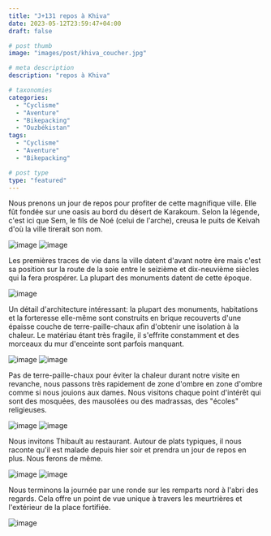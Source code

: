 ```yaml
---
title: "J+131 repos à Khiva"
date: 2023-05-12T23:59:47+04:00
draft: false

# post thumb
image: "images/post/khiva_coucher.jpg"

# meta description
description: "repos à Khiva"

# taxonomies
categories:
  - "Cyclisme" 
  - "Aventure" 
  - "Bikepacking"
  - "Ouzbékistan" 
tags:
  - "Cyclisme" 
  - "Aventure" 
  - "Bikepacking" 

# post type
type: "featured"
---
```


Nous prenons un jour de repos pour profiter de cette magnifique ville. Elle fût fondée sur une oasis au bord du désert de Karakoum. Selon la légende, c'est ici que Sem, le fils de Noé (celui de l'arche), creusa le puits de Keivah d'où la ville tirerait son nom. 

![image](../../images/post/khiva_bazar.jpg)
![image](../../images/post/khiva_caravane.jpg)

Les premières traces de vie dans la ville datent d'avant notre ère mais c'est sa position sur la route de la soie entre le seizième et dix-neuvième siècles qui la fera prospérer. La plupart des monuments datent de cette époque. 

![image](../../images/post/khiva_ruelle.jpg)

Un détail d'architecture intéressant: la plupart des monuments, habitations et la forteresse elle-même sont construits en brique recouverts d'une épaisse couche de terre-paille-chaux afin d'obtenir une isolation à la chaleur. Le matériau étant très fragile, il s'effrite constamment et des morceaux du mur d'enceinte sont parfois manquant. 

![image](../../images/post/khiva_ruelletour.jpg)
![image](../../images/post/khiva_tourfine.jpg)

Pas de terre-paille-chaux pour éviter la chaleur durant notre visite en revanche, nous passons très rapidement de zone d'ombre en zone d'ombre comme si nous jouions aux dames. Nous visitons chaque point d'intérêt qui sont des mosquées, des mausolées ou des madrassas, des "écoles" religieuses.

![image](../../images/post/khiva_bois.jpg)
![image](../../images/post/khiva_portemosaic.jpg)

Nous invitons Thibault au restaurant. Autour de plats typiques, il nous raconte qu'il est malade depuis hier soir et prendra un jour de repos en plus. Nous ferons de même. 

![image](../../images/post/khiva_libellule.jpg)
![image](../../images/post/khiva_ruellenuit.jpg)

Nous terminons la journée par une ronde sur les remparts nord à l'abri des regards. Cela offre un point de vue unique à travers les meurtrières et l'extérieur de la place fortifiée. 

![image](../../images/post/khiva_rouemuraille.jpg)

